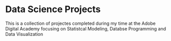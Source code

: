 # Data Science Projects

This is a collection of projectes completed during my time at the Adobe Digital Academy focusing on Statistcal Modeling, Databse Programming and Data Visualization
